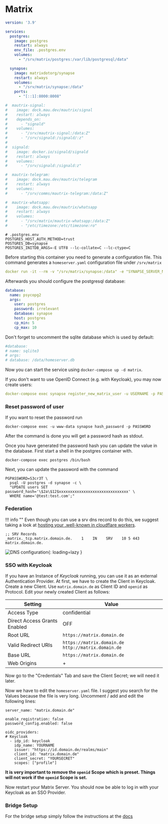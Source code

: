 # Matrix

```yaml
version: '3.9'

services:
  postgres:
    image: postgres
    restart: always
    env_file: .postgres.env
    volumes:
      - "/srv/matrix/postgres:/var/lib/postgresql/data"

  synapse:
    image: matrixdotorg/synapse
    restart: always
    volumes:
      - "/srv/matrix/synapse:/data"
    ports:
      - "[::1]:8000:8008"

#  mautrix-signal:
#    image: dock.mau.dev/mautrix/signal
#    restart: always
#    depends_on:
#      - "signald"
#    volumes:
#      - "/srv/mautrix-signal:/data:Z"
#      - "/srv/signald:/signald/:z"
#
#  signald:
#    image: docker.io/signald/signald
#    restart: always
#    volumes: 
#      - "/srv/signald:/signald:z"

#  mautrix-telegram:
#    image: dock.mau.dev/mautrix/telegram
#    restart: always
#    volumes:
#      - "/srv/comms/mautrix-telegram:/data:Z"

#  mautrix-whatsapp:
#    image: dock.mau.dev/mautrix/whatsapp
#    restart: always
#    volumes:
#      - "/srv/matrix/mautrix-whatsapp:/data:Z"
#      - "/etc/timezone:/etc/timezone:ro"
```

```shell
# .postgres.env
POSTGRES_HOST_AUTH_METHOD=trust
POSTGRES_DB=synapse
POSTGRES_INITDB_ARGS=-E UTF8 --lc-collate=C --lc-ctype=C
```

Before starting this container you need to generate a configuration file. 
This command generates a `homeserver.yaml` configuration file under `/srv/matrix`
```yaml
docker run -it --rm -v "/srv/matrix/synapse:/data" -e "SYNAPSE_SERVER_NAME=matrix.domain.de" -e "SYNAPSE_REPORT_STATS=no" matrixdotorg/synapse generate
```

Afterwards you should configure the postgresql database:
```yaml
database:
  name: psycopg2
  args:
    user: postgres
    password: irrelevant
    database: synapse
    host: postgres
    cp_min: 5
    cp_max: 10
```

Don't forget to uncomment the sqlite database which is used by default:
``` yaml
#database:
# name: sqlite3
# args:
# database: /data/homeserver.db
```

Now you can start the service using `docker-compose up -d matrix`.

If you don't want to use OpenID Connect (e.g. with Keycloak), you may now create users:
```yaml
docker-compose exec synapse register_new_matrix_user -u USERNAME -p PASSWORD -a -c /data/homeserver.yaml https://matrix.domain.de
```

### Reset password of user 

If you want to reset the password run 
```shell
docker-compose exec -u www-data synapse hash_password -p PASSWORD
```

After the command is done you will get a password hash as stdout. 

Once you have generated the password hash you can update the value in the database. First start a shell in the postgres container with. 
```shell
docker-compose exec postgres /bin/bash
```
Next, you can update the password with the command 
```shell
PGPASSWORD=S3cr3T \
  psql -U postgres -d synapse -c \
  "UPDATE users SET password_hash='\$2a\$12$xxxxxxxxxxxxxxxxxxxxxxxxxxxxxxx' \
  WHERE name='@test:test.com';"
```

### Federation 

!!! info ""
	Even though you can use a srv dns record to do this, we suggest taking a look 
	at [hosting your .well-known in cloudflare workers](well-known.md). 

```
;; SRV Records
_matrix._tcp.matrix.domain.de.    1    IN    SRV    10 5 443 matrix.domain.de.
```

![DNS configuration](../img/services/matrix-dns.jpg){: loading=lazy }

### SSO with Keycloak

If you have an Instance of *Keycloak* running, you can use it as an external Authentication Provider.
At first, we have to create the Client in Keycloak. Create a new Client. Use `matrix.domain.de` as Client ID
and `openid` as Protocol. Edit your newly created Client as follows:

| Setting                      | Value                                                  |
|------------------------------|--------------------------------------------------------|
| Access Type                  | confidential                                           |
| Direct Access Grants Enabled | OFF                                                    |
| Root URL                     | `https://matrix.domain.de`                             |
| Valid Redirect URIs          | `https://matrix.domain.de`   `http://matrix.domain.de` |
| Base URL                     | `https://matrix.domain.de`                             |
| Web Origins                  | +                                                      |

Now go to the "Credentials" Tab and save the Client Secret; we will need it later.


Now we have to edit the `homeserver.yaml` file. I suggest you search for the Values because the file is very long.
Uncomment / add and edit the following lines:

```
server_name: "matrix.domain.de"

enable_registration: false
password_config.enabled: false

oidc_providers:
# Keycloak
  - idp_id: keycloak
    idp_name: YOURNAME
    issuer: "https://id.domain.de/realms/main"
    client_id: "matrix.domain.de"
    client_secret: "YOURSECRET"
    scopes: ["profile"]
```

**It is very important to remove the `openid` Scope which is preset. Things will not work if the
`openid` Scope is set.**

Now restart your Matrix Server. You should now be able to log in with your Keycloak as an SSO Provider.

### Bridge Setup
For the bridge setup simply follow the instructions at the [docs](https://docs.mau.fi/bridges/python/signal/setup-docker.html)